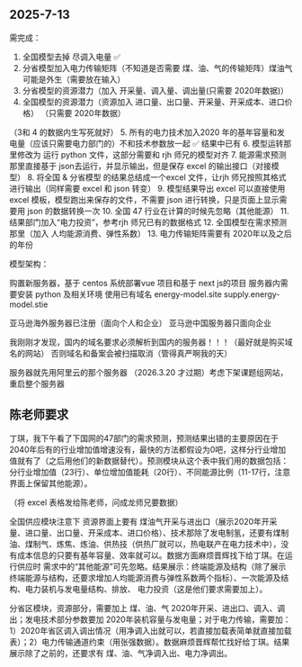 ## 2025-7-13 ##

需完成：

1. 全国模型去掉 尽调入电量   ✅
2. 分省模型加入电力传输矩阵（不知道是否需要 煤、油、气的传输矩阵）煤油气可能是外生（需要放在输入）
3. 分省模型的资源潜力（加入 开采量、调入量、调出量(只需要 2020年数据)）
4. 全国模型的资源潜力（资源加入 进口量、出口量、开采量、开采成本、进口价格） （只需要 2020年数据）

（3和 4 的数据内生写死就好）
5. 所有的电力技术加入2020 年的基年容量和发电量（应该只需要电力部门的）不和技术参数放一起 ✅ 结果中已有
6. 模型运转那里修改为 运行 python 文件，这部分需要和 rjh 师兄的模型对齐
7. 能源需求预测那里直接基于 json去运行，并显示输出，但是保存 excel 的输出接口（对接模型）
8. 将全国 & 分省模型 的结果总结成一个excel 文件，让rjh 师兄按照其格式进行输出（同样需要 excel 和 json 转变）
9. 模型结果导出 excel 可以直接使用 excel 模板，模型跑出来保存的文件，不需要 json 进行转换，只是页面上显示需要用 json 的数据转换一次
10. 全国 47 行业在计算的时候先忽略（其他能源）
11. 结果部门加入“电力投资”，参考rjh 师兄已有的数据格式
12. 全国模型在需求预测那里（加入 人均能源消费、弹性系数）
13. 电力传输矩阵需要有 2020年以及之后的年份


模型架构：

购置新服务器，基于 centos 系统部署vue 项目和基于 next js的项目
服务器内需要安装 python 及相关环境
使用已有域名 energy-model.site     supply.energy-model.stie


亚马逊海外服务器已注册（面向个人和企业）
亚马逊中国服务器只面向企业

我刚刚才发现，国内的域名要求必须解析到国内的服务器！！！（最好就是购买域名的网站）
否则域名和备案会被扫描取消（管得真严啊我的天）

服务器就先用阿里云的那个服务器 （2026.3.20 才过期）考虑下架课题组网站，重启整个服务器


## 陈老师要求 ##

丁琪，我下午看了下国网的47部门的需求预测，预测结果出错的主要原因在于2040年后有的行业增加值增速没有，最快的方法都假设为0吧，这样分行业增加值就有了（之后用他们的新数据替代）。预测模块从这个表中我们用的数据包括：分行业增加值（23行）、单位增加值能耗（20行）、不同能源比例（11-17行，注意界面上保留其他能源）。

（将 excel 表格发给陈老师，问成龙师兄要数据）


全国供应模块注意下 资源界面上要有 煤油气开采与进出口（展示2020年开采量、进口量、出口量、开采成本、进口价格）、技术那除了发电制氢，还要有煤制油、煤制气、炼焦、炼油、供热技（供热厂就可以，热电联产在电力技术中），没有成本信息的只要有基年容量、效率就可以。数据方面麻烦晋辉找下给丁琪。在运行供应时 需求中的“其他能源”可先忽略。结果展示：终端能源及结构（除了展示终端能源与结构，还要求增加人均能源消费与弹性系数两个指标）、一次能源及结构、电力装机与发电量结构、排放、 电力投资（这是他们要求需要加上）。



分省区模块，资源部分，需要加上 煤、油、气 2020年开采、进出口、调入、调出；发电技术部分参数要加 2020年装机容量与发电量；对于电力传输，需要加：1）2020年省区调入调出情况（用净调入出就可以，若直接加载表简单就直接加载表）；2）电力传输通道约束（用张强数据）。数据麻烦晋辉帮忙找好给丁琪。结果展示除了之前的，还要求有 煤、油、气净调入出、电力净调出。